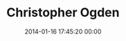 ---
title: "Christopher Ogden"
date: 2014-01-16 17:45:20 00:00
permalink: /ctogden
twitter: "c_t_ogden"
likes: [2317]
id: 2203
gravatar: "http://www.gravatar.com/avatar/8c9da3228f804c4d80e8987c15a2e8bc"
---